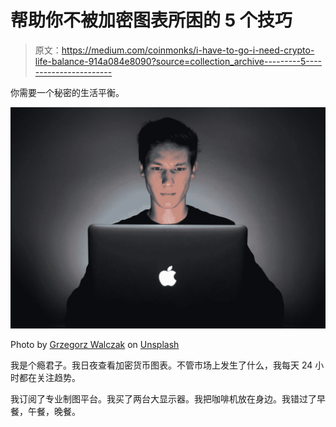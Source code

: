 # 帮助你不被加密图表所困的 5 个技巧

> 原文：<https://medium.com/coinmonks/i-have-to-go-i-need-crypto-life-balance-914a084e8090?source=collection_archive---------5----------------------->

你需要一个秘密的生活平衡。

![](img/ab193b4e437002fe77f34384e53f49fe.png)

Photo by [Grzegorz Walczak](https://unsplash.com/@grzegorzwalczak?utm_source=medium&utm_medium=referral) on [Unsplash](https://unsplash.com?utm_source=medium&utm_medium=referral)

我是个瘾君子。我日夜查看加密货币图表。不管市场上发生了什么，我每天 24 小时都在关注趋势。

我订阅了专业制图平台。我买了两台大显示器。我把咖啡机放在身边。我错过了早餐，午餐，晚餐。